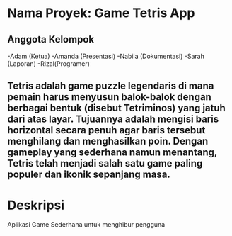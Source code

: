 # Nama Proyek: Game Tetris App

## Anggota Kelompok
-Adam (Ketua)
-Amanda (Presentasi)
-Nabila (Dokumentasi)
-Sarah (Laporan)
-Rizal(Programer)

## Tetris adalah game puzzle legendaris di mana pemain harus menyusun balok-balok dengan berbagai bentuk (disebut Tetriminos) yang jatuh dari atas layar. Tujuannya adalah mengisi baris horizontal secara penuh agar baris tersebut menghilang dan menghasilkan poin. Dengan gameplay yang sederhana namun menantang, Tetris telah menjadi salah satu game paling populer dan ikonik sepanjang masa.

# Deskripsi
Aplikasi Game Sederhana untuk menghibur pengguna
